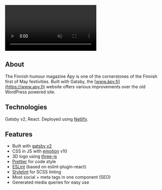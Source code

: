 <div class="markdown-video">
  <video autoplay muted>
    <source src="videos/apy-fi.webm" type='video/webm' />
    <source src="videos/apy-fi.mp4" type='video/mp4' />
    <img src="images/apy-fi.png" title="Your browser does not support the <video> tag">
  </video>
</div>

## About 
The Finnish humour magazine Äpy is one of the cornerstones of the Finnish first of May festivities. Built with Gatsby, the [www.äpy.fi](https://www.apy.fi) website offers various improvements over the old WordPress powered site.

## Technologies
Gatsby v2, React. Deployed using [Netlify](https://www.netlify.com/).

## Features
- Built with [gatsby v2](https://www.gatsbyjs.org/)
- CSS in JS with [emotion](https://emotion.sh/docs/introduction) v10
- 3D logo using [three-js](https://threejs.org/)
- [Prettier](https://prettier.io/) for code style
- [ESLint](https://eslint.org/) (based on eslint-plugin-react)
- [Stylelint](https://stylelint.io/) for SCSS linting
- Most social + meta tags in one component (SEO)
- Generated media queries for easy use
